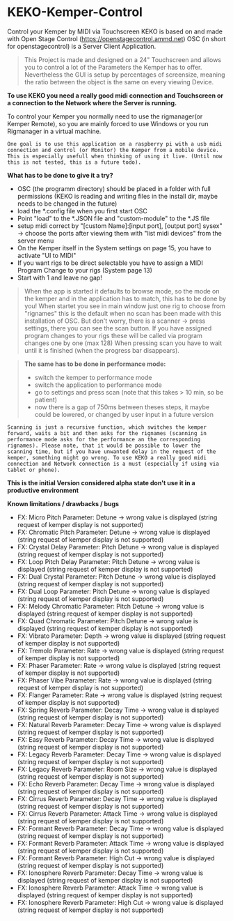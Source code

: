 # KEKO-Kemper-Control
Control your Kemper by MIDI via Touchscreen
KEKO is based on and made with Open Stage Control (https://openstagecontrol.ammd.net)
OSC (in short for openstagecontrol) is a Server Client Application. 

>This Project is made and designed on a 24" Touchscreen and allows you to control a lot of the Parameters the Kemper has to offer.
>Nevertheless the GUI is setup by percentages of screensize, meaning the ratio between the object is the same on every viewing Device.

**To use KEKO you need a really good midi connection and Touchscreen or a connection to the Network where the Server is running.**

To control your Kemper you normally need to use the rigmanager(or Kemper Remote), so you are mainly forced to use Windows or you run Rigmanager in a virtual machine.


`One goal is to use this application on a raspberry pi with a usb midi connection and control (or Monitor) the Kemper from a mobile device.
This is especially usefull when thinking of using it live.
(Until now this is not tested, this is a future todo).`


**What has to be done to give it a try?**
- OSC (the programm directory) should be placed in a folder with full permissions (KEKO is reading and writing files in the install dir, maybe needs to be changed in the future)
- load the *.config file when you first start OSC
- Point "load" to the *.JSON file and "custom-module" to the *.JS file
- setup midi correct by "[custom Name]:[input port], [output port] sysex" -> choose the ports after viewing them with "list midi devices" from the server menu
- On the Kemper itself in the System settings on page 15, you have to activate "UI to MIDI"
- If you want rigs to be direct selectable you have to assign a MIDI Program Change to your rigs (System page 13)
- Start with 1 and leave no gap!



>When the app is started it defaults to browse mode, so the mode on the kemper and in the application has to match, this has to be done by you!
>When startet you see in main window just one rig to choose from "rignames" this is the default when no scan has been made with this installation of OSC.
But don't worry, there is a scanner -> press settings, there you can see the scan button.
If you have assigned program changes to your rigs these will be called via program changes one by one (max 128)
When pressing scan you have to wait until it is finished (when the progress bar disappears).

>**The same has to be done in performance mode:**
>- switch the kemper to performance mode
>- switch the application to performance mode
>- go to settings and press scan (note that this takes > 10 min, so be patient)
> - now there is a gap of 750ms between theses steps, it maybe could be lowered, or changed by user input in a future version

`Scanning is just a recursive function, which switches the kemper forward, waits a bit and then asks for the rignames (scanning in performance mode asks for the performance an the corresponding rignames). Please note, that it would be possible to lower the scanning time, but if you have unwanted delay in the request of the kemper, something might go wrong. To use KEKO a really good midi connection and Network connection is a must (especially if using via tablet or phone).`
 

**This is the initial Version considered alpha state don't use it in a productive environment**

**Known limitations / drawbacks / bugs**
- FX: Micro Pitch       Parameter: Detune       -> wrong value is displayed (string request of kemper display is not supported)
- FX: Chromatic Pitch   Parameter: Detune       -> wrong value is displayed (string request of kemper display is not supported)
- FX: Crystal Delay     Parameter: Pitch Detune -> wrong value is displayed (string request of kemper display is not supported)
- FX: Loop Pitch Delay  Parameter: Pitch Detune -> wrong value is displayed (string request of kemper display is not supported)
- FX: Dual Crystal      Parameter: Pitch Detune -> wrong value is displayed (string request of kemper display is not supported)
- FX: Dual Loop         Parameter: Pitch Detune -> wrong value is displayed (string request of kemper display is not supported)
- FX: Melody Chromatic  Parameter: Pitch Detune -> wrong value is displayed (string request of kemper display is not supported)
- FX: Quad Chromatic    Parameter: Pitch Detune -> wrong value is displayed (string request of kemper display is not supported)
- FX: Vibrato           Parameter: Depth        -> wrong value is displayed (string request of kemper display is not supported)
- FX: Tremolo           Parameter: Rate         -> wrong value is displayed (string request of kemper display is not supported)
- FX: Phaser            Parameter: Rate         -> wrong value is displayed (string request of kemper display is not supported)
- FX: Phaser Vibe       Parameter: Rate         -> wrong value is displayed (string request of kemper display is not supported)
- FX: Flanger           Parameter: Rate         -> wrong value is displayed (string request of kemper display is not supported)
- FX: Spring Reverb     Parameter: Decay Time   -> wrong value is displayed (string request of kemper display is not supported)
- FX: Natural Reverb    Parameter: Decay Time   -> wrong value is displayed (string request of kemper display is not supported)
- FX: Easy Reverb       Parameter: Decay Time   -> wrong value is displayed (string request of kemper display is not supported)
- FX: Legacy Reverb     Parameter: Decay Time   -> wrong value is displayed (string request of kemper display is not supported)
- FX: Legacy Reverb     Parameter: Room Size    -> wrong value is displayed (string request of kemper display is not supported)
- FX: Echo Reverb       Parameter: Decay Time   -> wrong value is displayed (string request of kemper display is not supported)
- FX: Cirrus Reverb     Parameter: Decay Time   -> wrong value is displayed (string request of kemper display is not supported)
- FX: Cirrus Reverb     Parameter: Attack Time  -> wrong value is displayed (string request of kemper display is not supported)
- FX: Formant Reverb    Parameter: Decay Time   -> wrong value is displayed (string request of kemper display is not supported)
- FX: Formant Reverb    Parameter: Attack Time  -> wrong value is displayed (string request of kemper display is not supported)
- FX: Formant Reverb    Parameter: High Cut     -> wrong value is displayed (string request of kemper display is not supported)
- FX: Ionosphere Reverb Parameter: Decay Time   -> wrong value is displayed (string request of kemper display is not supported)
- FX: Ionosphere Reverb Parameter: Attack Time  -> wrong value is displayed (string request of kemper display is not supported)
- FX: Ionosphere Reverb Parameter: High Cut     -> wrong value is displayed (string request of kemper display is not supported)
